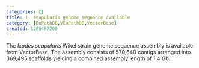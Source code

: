 ```yaml
---
categories: []
title: I. scapularis genome sequence available
category: [EuPathDB,VEuPathDB,VectorBase]
created: 1205467200
---
```

The <i>Ixodes scapularis</i> Wikel strain genome sequence assembly is available from VectorBase. The assembly consists of 570,640 contigs arranged into 369,495 scaffolds yielding a combined assembly length of 1.4 Gb. 
